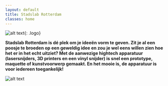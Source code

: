 ```yaml
---
layout: default
title: Stadslab Rotterdam
classes: home
---
```


![alt text](../assets/svg/logo.svg "Stadslab"){: .logo}

**Stadslab Rotterdam is dé plek om je ideeën vorm te geven. Zit je al een poosje te broeden op een geweldig idee en zou je wel eens willen zien hoe het er in het echt uitziet? Met de aanwezige hightech apparatuur (lasersnijders, 3D printers en een vinyl snijder) is snel een prototype, maquette of kunstvoorwerp gemaakt. En het mooie is, de apparatuur is voor iedereen toegankelijk!**


![alt text](../assets/svg/stadslabs.svg "SensorLab FabLab DataLab")